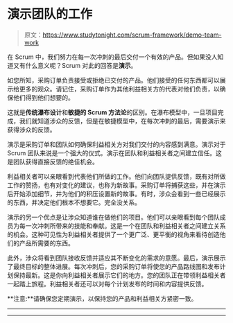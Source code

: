 # 演示团队的工作

> 原文：<https://www.studytonight.com/scrum-framework/demo-team-work>

在 Scrum 中，我们努力在每一次冲刺的最后交付一个有效的产品。但如果没人知道又有什么意义呢？Scrum 对此的回答是**演示**。

如您所知，采购订单负责接受或拒绝已交付的产品。他们接受的任何东西都可以展示给更多的观众。请记住，采购订单作为其他利益相关方的代表对他们负责，以确保他们得到他们想要的。

这就是**传统瀑布设计**和**敏捷的 Scrum 方法论**的区别。在瀑布模型中，一旦项目完成，我们就知道涉众的反馈，但是在敏捷模型中，在每次冲刺的最后，需要演示来获得涉众的反馈。

演示是采购订单和团队如何确保利益相关方对我们交付的内容感到满意。演示对于 Scrum 团队来说是一个强大的仪式。演示在团队和利益相关者之间建立信任。这是团队获得直接反馈的绝佳机会。

利益相关者可以亲眼看到代表他们所做的工作。他们向团队提供反馈，既有对所做工作的赞扬，也有对变化的建议，也称为新故事。采购订单将捕获这些，并在演示后开始添加细节，并为他们的积压设置新的故事。有时，涉众会看到一些已经展示的东西，并决定他们根本不想要它。完全没关系。

演示的另一个优点是让涉众知道谁在做他们的项目。他们可以亲眼看到每个团队成员为每一次冲刺所带来的技能和奉献。这是一个在团队和利益相关者之间建立关系的机会。这种可见性为利益相关者提供了一个更广泛、更平衡的视角来看待创造他们的产品所需要的东西。

此外，涉众将看到团队接收反馈并适应其不断变化的需求的意愿。最后，演示展示了最终目标的整体进展。每次冲刺后，您的采购订单将使您的产品路线图和发布计划保持最新。这是你向利益相关者展示它们的地方。您的团队正在带领利益相关者一起踏上旅程。利益相关者还可以对每个计划发布的时间和内容提供反馈。

**注意:**请确保您定期演示，以保持您的产品和利益相关方紧密一致。

* * *

* * *
